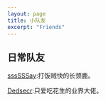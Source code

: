 ```yaml
---
layout: page
title: 小队友
excerpt: "Friends"
---
```


## 日常队友

[sssSSSay](https://ssssssay.github.io/):打饭贼快的长颈鹿。

[Dedsecr](https://dedsecr.github.io/):只爱吃花生的业界大佬。
